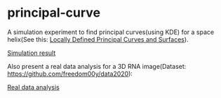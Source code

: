 # principal-curve
A simulation experiment to find principal curves(using KDE) for a space helix(See this: [Locally Defined Principal Curves and Surfaces](http://www.jmlr.org/papers/volume12/ozertem11a/ozertem11a.pdf)).

[Simulation result](https://delin1997.github.io/principal-curve/Simulation_result.html) 

Also present a real data analysis for a 3D RNA image(Dataset: https://github.com/freedom00y/data2020):

[Real data analysis](https://delin1997.github.io/principal-curve/Real_data_analysis.html) 
